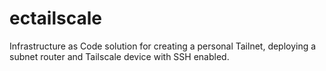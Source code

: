 # ectailscale
Infrastructure as Code solution for creating a personal Tailnet, deploying a subnet router and Tailscale device with SSH enabled.
